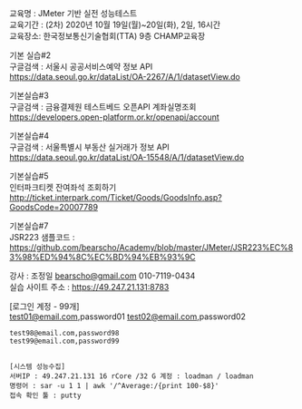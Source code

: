 교육명 : JMeter 기반 실전 성능테스트   
교육기간 : (2차) 2020년 10월 19일(월)~20일(화), 2일, 16시간   
교육장소: 한국정보통신기술협회(TTA) 9층 CHAMP교육장   


기본 실습#2   
구글검색  : 서울시 공공서비스예약 정보 API    
https://data.seoul.go.kr/dataList/OA-2267/A/1/datasetView.do   

기본실습#3   
구글검색  : 금융결제원 테스트베드 오픈API 계좌실명조회    
https://developers.open-platform.or.kr/openapi/account  

기본실습#4   
구글검색  : 서울특별시 부동산 실거래가 정보 API   
https://data.seoul.go.kr/dataList/OA-15548/A/1/datasetView.do   

기본실습#5   
인터파크티켓 잔여좌석 조회하기   
http://ticket.interpark.com/Ticket/Goods/GoodsInfo.asp?GoodsCode=20007789   

기본실습#7   
JSR223 샘플코드 : https://github.com/bearscho/Academy/blob/master/JMeter/JSR223%EC%83%98%ED%94%8C%EC%BD%94%EB%93%9C
   
      
         
         
강사 : 조정일 bearscho@gmail.com 010-7119-0434    
실습 사이트 주소 : https://49.247.21.131:8783
   
[로그인 계정 - 99개]   
test01@email.com,password01
test02@email.com,password02
~~~~~~~~~    
test98@email.com,password98
test99@email.com,password99


[시스템 성능수집]   
서버IP : 49.247.21.131 16 rCore /32 G 계정 : loadman / loadman    
명령어 : sar -u 1 1 | awk '/^Average:/{print 100-$8}'   
접속 확인 툴 : putty  
